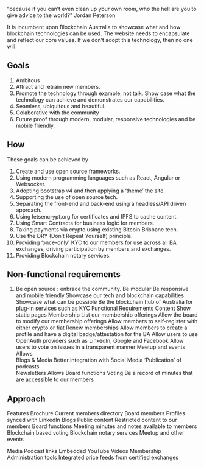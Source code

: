 “because if you can’t even clean up your own room, who the hell are you to give advice to the world?” Jordan Peterson 
 
It is incumbent upon Blockchain Australia to showcase what and how blockchain technologies can be used.  The website needs to encapsulate and reflect our core values.  If we don’t adopt this technology, then no one will. 
 
## Goals
1. Ambitous
3. Attract and retrain new members.
4. Promote the technology through example, not talk.  Show case what the technology can achieve and demonstrates our capabilities.
5. Seamless, ubiquitous and beautiful.
6. Colaborative with the community
7. Future proof through modern, modular, responsive technologies and be mobile friendly.  

## How 
These goals can be achieved by 

1. Create and use open source frameworks.
2. Using modern programming languages such as React, Angular or Websocket.
3. Adopting bootstrap v4 and then applying a ‘theme’ the site. 
4. Supporting the use of open source tech. 
5. Separating the front-end and back-end using a headless/API driven approach. 
6. Using letsencrypt.org for certificates and IPFS to cache content. 
7. Using Smart Contracts for business logic for members. 
8.  Taking payments via crypto using existing Bitcoin Brisbane tech. 
9. Use the DRY (Don’t Repeat Yourself) principle. 
10. Providing ‘once-only' KYC to our members for use across all BA exchanges, driving participation by members and exchanges. 
11. Providing Blockchain notary services. 
 
## Non-functional requirements 

1. Be open source : enbrace the community.
Be modular 
Be responsive and mobile friendly 
Showcase our tech and blockchain capabilities 
Showcase what can be possible 
Be the blockchain hub of Australia for plug-in services such as KYC 
Functional Requirements 
Content 
Show static pages 
Membership 
List our membership offerings 
Allow the board to modify our membership offerings 
Allow members to self-register with either crypto or fiat 
Renew memberships 
Allow members to create a profile and have a digital badge/attestation for the BA 
Allow users to use OpenAuth providers such as LinkedIn, Google and Facebook 
Allow users to vote on issues in a transparent manner 
Meetup and events 
Allows  
Blogs & Media 
Better integration with Social Media 
‘Publication’ of podcasts  
Newsletters 
Allows 
Board functions 
Voting 
Be a record of minutes that are accessible to our members 
 
## Approach 
 
Features 
Brochure 
Current members directory 
Board members 
Profiles synced with LinkedIn 
Blogs 
Public content 
Restricted content to our members 
Board functions 
Meeting minutes and notes available to members 
Blockchain based voting 
Blockchain notary services 
Meetup and other events 
 
Media 
Podcast links 
Embedded YouTube Videos 
Membership Administration tools 
Integrated price feeds from certified exchanges  
